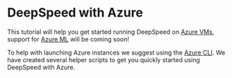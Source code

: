 # DeepSpeed with Azure

This tutorial will help you get started running DeepSpeed on [Azure VMs](https://azure.microsoft.com/en-us/services/virtual-machines/), support for [Azure ML](https://azure.microsoft.com/en-us/services/machine-learning/) will be coming soon!

To help with launching Azure instances we suggest using the [Azure CLI](https://docs.microsoft.com/en-us/cli/azure/?view=azure-cli-latest). We have created several helper scripts to get you quickly started using DeepSpeed with Azure.

